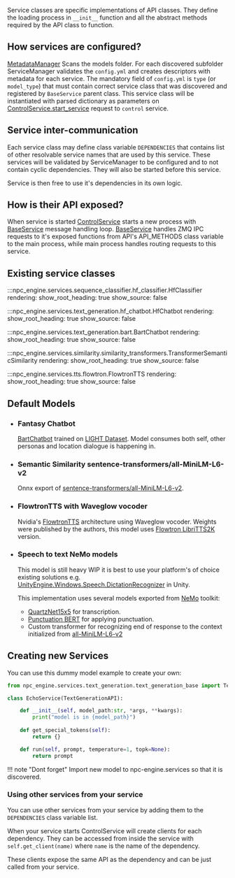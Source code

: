 Service classes are specific implementations of API classes. 
They define the loading process in `__init__` function and 
all the abstract methods required by the API class to function.

## How services are configured?

[MetadataManager](../reference/#npc_engine.server.metadata_manager.MetadataManager) Scans the models folder. For each discovered subfolder ServiceManager validates the `config.yml` and creates descriptors with metadata for each service. The mandatory field of `config.yml` is `type` (or `model_type`) that must contain correct service class that was discovered and registered by `BaseService` parent class. This service class will be instantiated with parsed dictionary as parameters on [ControlService.start_service](../reference/#npc_engine.server.control_service.ControlService.start_service) request to `control` service. 

## Service inter-communication

Each service class may define class variable `DEPENDENCIES` that contains list of other resolvable service names that are used by this service. These services will be validated by ServiceManager to be configured and to not contain cyclic dependencies. They will also be started before this service.

Service is then free to use it's dependencies in its own logic.

## How is their API exposed?

When service is started [ControlService](../reference/#npc_engine.server.control_service.ControlService) starts a new process with [BaseService](../reference/#npc_engine.services.base_service.BaseService) message handling loop. [BaseService](../reference/#npc_engine.services.base_service.BaseService) handles ZMQ IPC requests to it's exposed functions from API's API_METHODS class variable to the main process, while main process handles routing requests to this service. 

## Existing service classes

:::npc_engine.services.sequence_classifier.hf_classifier.HfClassifier
    rendering:
      show_root_heading: true
      show_source: false

:::npc_engine.services.text_generation.hf_chatbot.HfChatbot
    rendering:
      show_root_heading: true
      show_source: false

:::npc_engine.services.text_generation.bart.BartChatbot
    rendering:
      show_root_heading: true
      show_source: false

:::npc_engine.services.similarity.similarity_transformers.TransformerSemanticSimilarity
    rendering:
      show_root_heading: true
      show_source: false

:::npc_engine.services.tts.flowtron.FlowtronTTS
    rendering:
      show_root_heading: true
      show_source: false

## Default Models

- ### Fantasy Chatbot

    [BartChatbot](../reference/#npc_engine.services.text_generation.bart.BartChatbot)
    trained on [LIGHT Dataset](https://parl.ai/projects/light/). 
    Model consumes both self, other personas and location dialogue is happening in.

<!-- TODO: Change context to better reflect the required arguments, describe context and custom tokens -->

- ### Semantic Similarity sentence-transformers/all-MiniLM-L6-v2

    Onnx export of [sentence-transformers/all-MiniLM-L6-v2](https://huggingface.co/sentence-transformers/all-MiniLM-L6-v2).

- ### FlowtronTTS with Waveglow vocoder

    Nvidia's [FlowtronTTS](https://github.com/NVIDIA/flowtron) architecture using Waveglow vocoder. 
    Weights were published by the authors, this model uses 
    [Flowtron LibriTTS2K](https://drive.google.com/file/d/1sKTImKkU0Cmlhjc_OeUDLrOLIXvUPwnO/view) version.

- ### Speech to text NeMo models

    This model is still heavy WIP it is best to use your platform's of choice existing solutions
    e.g. [UnityEngine.Windows.Speech.DictationRecognizer](https://docs.unity3d.com/ScriptReference/Windows.Speech.DictationRecognizer.html) in Unity.  

    This implementation uses several models exported from [NeMo](https://github.com/NVIDIA/NeMo) toolkit:

    - [QuartzNet15x5](https://catalog.ngc.nvidia.com/orgs/nvidia/models/quartznet15x5) for transcription.
    - [Punctuation BERT](https://catalog.ngc.nvidia.com/orgs/nvidia/teams/nemo/models/punctuation_en_bert) for applying punctuation.
    - Custom transformer for recognizing end of response to the context initialized from [all-MiniLM-L6-v2](nreimers/MiniLM-L6-H384-uncased)


## Creating new Services

You can use this dummy model example to create your own:

```python
from npc_engine.services.text_generation.text_generation_base import TextGenerationAPI

class EchoService(TextGenerationAPI):

    def __init__(self, model_path:str, *args, **kwargs):
        print("model is in {model_path}")
    
    def get_special_tokens(self):
        return {}

    def run(self, prompt, temperature=1, topk=None):
        return prompt
```

!!! note "Dont forget"
    Import new model to npc-engine.services so that it is discovered. 

### Using other services from your service

You can use other services from your service by adding them to the `DEPENDENCIES` class variable list.

When your service starts ControlService will create clients for each dependency.
They can be accessed from inside the service with `self.get_client(name)` where `name` is the name of the dependency.

These clients expose the same API as the dependency and can be just called from your service.